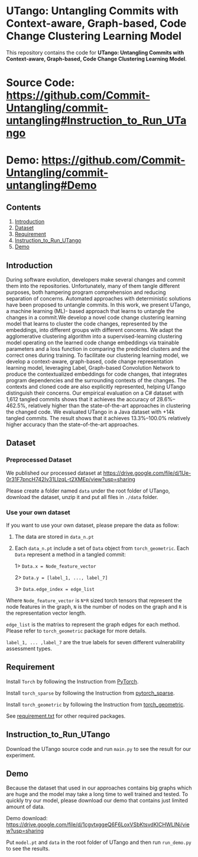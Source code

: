 # UTango: Untangling Commits with Context-aware, Graph-based, Code Change Clustering Learning Model

<p aligh="center"> This repository contains the code for <b>UTango: Untangling Commits with Context-aware, Graph-based, Code Change Clustering Learning Model</b>.</p>

# Source Code: https://github.com/Commit-Untangling/commit-untangling#Instruction_to_Run_UTango
# Demo: https://github.com/Commit-Untangling/commit-untangling#Demo


## Contents
1. [Introduction](#Introduction)
2. [Dataset](#Dataset)
3. [Requirement](#Requirement)
4. [Instruction_to_Run_UTango](#Instruction_to_Run_UTango)
5. [Demo](#Demo)

## Introduction

During software evolution, developers make several changes and
commit them into the repositories. Unfortunately, many of them
tangle different purposes, both hampering program comprehension
and reducing separation of concerns. Automated approaches with
deterministic solutions have been proposed to untangle commits.
In this work, we present UTango, a machine learning (ML)-
based approach that learns to untangle the changes in a commit.We
develop a novel code change clustering learning model that learns to
cluster the code changes, represented by the embeddings, into different
groups with different concerns. We adapt the agglomerative
clustering algorithm into a supervised-learning clustering model
operating on the learned code change embeddings via trainable parameters
and a loss function in comparing the predicted clusters and
the correct ones during training. To facilitate our clustering learning
model, we develop a context-aware, graph-based, code change
representation learning model, leveraging Label, Graph-based Convolution
Network to produce the contextualized embeddings for code
changes, that integrates program dependencies and the surrounding
contexts of the changes. The contexts and cloned code are also
explicitly represented, helping UTango distinguish their concerns.
Our empirical evaluation on a C# dataset with 1,612 tangled commits
shows that it achieves the accuracy of 28.6%–462.5%, relatively
higher than the state-of-the-art approaches in clustering the
changed code. We evaluated UTango in a Java dataset with +14k
tangled commits. The result shows that it achieves 13.3%–100.0%
relatively higher accuracy than the state-of-the-art approaches.

## Dataset

### Preprocessed Dataset

We published our processed dataset at https://drive.google.com/file/d/1Ue-0r31F7pncH742Iv31LIzqL-t2XMEp/view?usp=sharing

Please create a folder named ```data``` under the root folder of UTango, download the dataset, unzip it and put all files in ```./data``` folder.

### Use your own dataset

If you want to use your own dataset, please prepare the data as follow:

1. The data are stored in ```data_n.pt```

2. Each ```data_n.pt``` include a set of ```Data``` object from ```torch_geometric```. Each ```Data``` represent a method in a tangled commit:
	
	1> ```Data.x = Node_feature_vector```
	
	2> ```Data.y = [label_1, ..., label_7]```
	
	3> ```Data.edge_index = edge_list```
	
Where ```Node_feature_vector``` is ```N*R``` sized torch tensors that represent the node features in the graph, ```N``` is the number of nodes on the graph and ```R``` is the representation vector length.

```edge_list``` is  the matrixs to represent the graph edges for each method. Please refer to ```torch_geometric``` package for more details.

```label_1, ... ,label_7``` are the true labels for seven different vulnerability assessment types.

## Requirement

Install ```Torch``` by following the Instruction from [PyTorch](https://pytorch.org/get-started/locally).

Install ```torch_sparse``` by following the Instruction from [pytorch_sparse](https://github.com/rusty1s/pytorch_sparse).

Install ```torch_geometric``` by following the Instruction from [torch_geometric](https://pytorch-geometric.readthedocs.io/en/latest/notes/installation.html).

See [requirement.txt](https://github.com/Commit-Untangling/blob/main/requirement.txt) for other required packages. 


## Instruction_to_Run_UTango

Download the UTango source code and run ```main.py``` to see the result for our experiment. 

## Demo

Because the dataset that used in our approaches contains big graphs which are huge and the model may take a long time to well trained and tested. To quickly try our model, please download our demo that contains just limited amount of data. 

Demo download: https://drive.google.com/file/d/1cgvtxggeQ6F6LoxVSbKtsvdKICHWLlNj/view?usp=sharing

Put ```model.pt``` and ```data``` in the root folder of UTango and then run ```run_demo.py``` to see the results.

